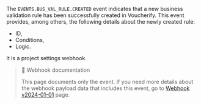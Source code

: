 The `EVENTS.BUS_VAL_RULE.CREATED` event indicates that a new business validation rule has been successfully created in Voucherify. This event provides, among others, the following details about the newly created rule:
- ID,
- Conditions,
- Logic.

It is a project settings webhook.

> 📘 Webhook documentation
>
> This page documents only the event. If you need more details about the webhook payload data that includes this event, go to [Webhook v2024-01-01](ref:introduction-to-webhooks "Introduction to webhooks v2024-01-01") page.